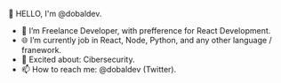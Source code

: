 👋 HELLO, I'm @dobaldev.

- 👀 I’m Freelance Developer, with prefference for React Development.
- 🌐 I’m currently job in React, Node, Python, and any other language / franework.
- 🎯 Excited about: Cibersecurity.
- 📫 How to reach me: @dobaldev (Twitter).

<!---
adrieldobal/adrieldobal is a ✨ special ✨ repository because its `README.md` (this file) appears on your GitHub profile.
You can click the Preview link to take a look at your changes.
--->
